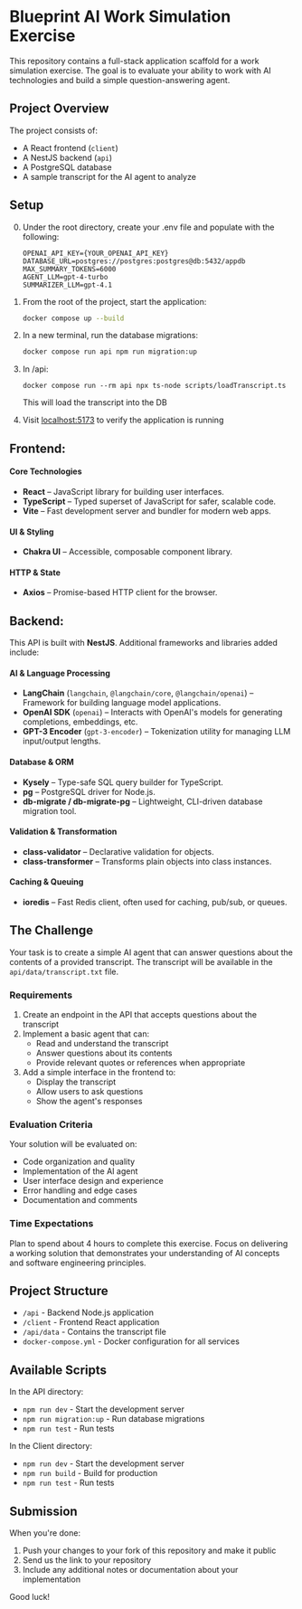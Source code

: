 # Blueprint AI Work Simulation Exercise

This repository contains a full-stack application scaffold for a work simulation exercise. The goal is to evaluate your ability to work with AI technologies and build a simple question-answering agent.

## Project Overview

The project consists of:

- A React frontend (`client`)
- A NestJS backend (`api`)
- A PostgreSQL database
- A sample transcript for the AI agent to analyze

## Setup

0. Under the root directory, create your .env file and populate with the following:
   ```
   OPENAI_API_KEY={YOUR_OPENAI_API_KEY}
   DATABASE_URL=postgres://postgres:postgres@db:5432/appdb
   MAX_SUMMARY_TOKENS=6000
   AGENT_LLM=gpt-4-turbo
   SUMMARIZER_LLM=gpt-4.1
   ```
1. From the root of the project, start the application:
   ```bash
   docker compose up --build
   ```
2. In a new terminal, run the database migrations:
   ```bash
   docker compose run api npm run migration:up
   ```
3. In /api:

   ```
   docker compose run --rm api npx ts-node scripts/loadTranscript.ts
   ```

   This will load the transcript into the DB

4. Visit [localhost:5173](http://localhost:5173) to verify the application is running

## Frontend:

#### Core Technologies

- **React** – JavaScript library for building user interfaces.
- **TypeScript** – Typed superset of JavaScript for safer, scalable code.
- **Vite** – Fast development server and bundler for modern web apps.

#### UI & Styling

- **Chakra UI** – Accessible, composable component library.

#### HTTP & State

- **Axios** – Promise-based HTTP client for the browser.

## Backend:

This API is built with **NestJS**. Additional frameworks and libraries added include:

#### AI & Language Processing

- **LangChain** (`langchain`, `@langchain/core`, `@langchain/openai`) – Framework for building language model applications.
- **OpenAI SDK** (`openai`) – Interacts with OpenAI's models for generating completions, embeddings, etc.
- **GPT-3 Encoder** (`gpt-3-encoder`) – Tokenization utility for managing LLM input/output lengths.

#### Database & ORM

- **Kysely** – Type-safe SQL query builder for TypeScript.
- **pg** – PostgreSQL driver for Node.js.
- **db-migrate / db-migrate-pg** – Lightweight, CLI-driven database migration tool.

#### Validation & Transformation

- **class-validator** – Declarative validation for objects.
- **class-transformer** – Transforms plain objects into class instances.

#### Caching & Queuing

- **ioredis** – Fast Redis client, often used for caching, pub/sub, or queues.

## The Challenge

Your task is to create a simple AI agent that can answer questions about the contents of a provided transcript. The transcript will be available in the `api/data/transcript.txt` file.

### Requirements

1. Create an endpoint in the API that accepts questions about the transcript
2. Implement a basic agent that can:
   - Read and understand the transcript
   - Answer questions about its contents
   - Provide relevant quotes or references when appropriate
3. Add a simple interface in the frontend to:
   - Display the transcript
   - Allow users to ask questions
   - Show the agent's responses

### Evaluation Criteria

Your solution will be evaluated on:

- Code organization and quality
- Implementation of the AI agent
- User interface design and experience
- Error handling and edge cases
- Documentation and comments

### Time Expectations

Plan to spend about 4 hours to complete this exercise. Focus on delivering a working solution that demonstrates your understanding of AI concepts and software engineering principles.

## Project Structure

- `/api` - Backend Node.js application
- `/client` - Frontend React application
- `/api/data` - Contains the transcript file
- `docker-compose.yml` - Docker configuration for all services

## Available Scripts

In the API directory:

- `npm run dev` - Start the development server
- `npm run migration:up` - Run database migrations
- `npm run test` - Run tests

In the Client directory:

- `npm run dev` - Start the development server
- `npm run build` - Build for production
- `npm run test` - Run tests

## Submission

When you're done:

1. Push your changes to your fork of this repository and make it public
2. Send us the link to your repository
3. Include any additional notes or documentation about your implementation

Good luck!
